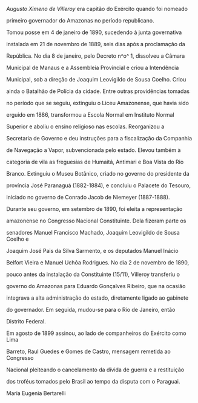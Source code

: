 

*Augusto Ximeno de Villeroy* era capitão do Exército quando foi nomeado

primeiro governador do Amazonas no período republicano.



Tomou posse em 4 de janeiro de 1890, sucedendo à junta governativa

instalada em 21 de novembro de 1889, seis dias após a proclamação da

República. No dia 8 de janeiro, pelo Decreto n^o^ 1, dissolveu a Câmara

Municipal de Manaus e a Assembleia Provincial e criou a Intendência

Municipal, sob a direção de Joaquim Leovigildo de Sousa Coelho. Criou

ainda o Batalhão de Polícia da cidade. Entre outras providências tomadas

no período que se seguiu, extinguiu o Liceu Amazonense, que havia sido

erguido em 1886, transformou a Escola Normal em Instituto Normal

Superior e aboliu o ensino religioso nas escolas. Reorganizou a

Secretaria de Governo e deu instruções para a fiscalização da Companhia

de Navegação a Vapor, subvencionada pelo estado. Elevou também à

categoria de vila as freguesias de Humaitá, Antimari e Boa Vista do Rio

Branco. Extinguiu o Museu Botânico, criado no governo do presidente da

província José Paranaguá (1882-1884), e concluiu o Palacete do Tesouro,

iniciado no governo de Conrado Jacob de Niemeyer (1887-1888).



Durante seu governo, em setembro de 1890, foi eleita a representação

amazonense no Congresso Nacional Constituinte. Dela fizeram parte os

senadores Manuel Francisco Machado, Joaquim Leovigildo de Sousa Coelho e

Joaquim José Pais da Silva Sarmento, e os deputados Manuel Inácio

Belfort Vieira e Manuel Uchôa Rodrigues. No dia 2 de novembro de 1890,

pouco antes da instalação da Constituinte (15/11), Villeroy transferiu o

governo do Amazonas para Eduardo Gonçalves Ribeiro, que na ocasião

integrava a alta administração do estado, diretamente ligado ao gabinete

do governador. Em seguida, mudou-se para o Rio de Janeiro, então

Distrito Federal.



Em agosto de 1899 assinou, ao lado de companheiros do Exército como Lima

Barreto, Raul Guedes e Gomes de Castro, mensagem remetida ao Congresso

Nacional pleiteando o cancelamento da dívida de guerra e a restituição

dos troféus tomados pelo Brasil ao tempo da disputa com o Paraguai.



Maria Eugenia Bertarelli



